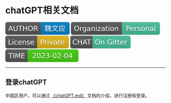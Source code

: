 # chatGPT相关文档

[![](assets/README/Author.svg)]() [![](assets/README/Organization.svg)]() [![](assets/README/License.svg)]() [![](assets/README/Chat.svg)](https://gitter.im/leaveking/xunsi-note) [![](assets/README/Time.svg)]() 

---

## 登录chatGPT

中国区用户，可以通过 [《chatGPT.md》](./chatGPT.md) 文档的介绍，进行注册和登录。